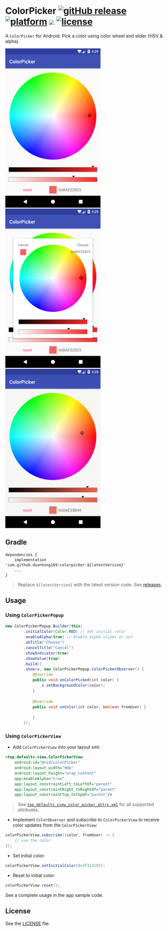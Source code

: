 # ColorPicker [![gitHub release](https://img.shields.io/github/release/duanhong169/ColorPicker.svg?style=social)](https://github.com/duanhong169/ColorPicker/releases) [![platform](https://img.shields.io/badge/platform-android-brightgreen.svg)](https://developer.android.com/index.html) <a target="_blank" href="https://android-arsenal.com/api?level=14"><img src="https://img.shields.io/badge/API-14%2B-brightgreen.svg?style=flat"></a> [![license](https://img.shields.io/badge/license-Apache%202-green.svg)](https://github.com/duanhong169/Camera/blob/master/LICENSE)

A `ColorPicker` for Android. Pick a color using color wheel and slider (HSV & alpha).

<img src='art/screen-shot-1.png' height='500px'/> <img src='art/screen-shot-2.png' height='500px'/> <img src='art/screen-record.gif' height='500px'/>

## Gradle

```
dependencies {
    implementation 'com.github.duanhong169:colorpicker:${latestVersion}'
    ...
}
```

> Replace `${latestVersion}` with the latest version code. See [releases](https://github.com/duanhong169/ColorPicker/releases).

## Usage

### Using `ColorPickerPopup`

```java
new ColorPickerPopup.Builder(this)
        .initialColor(Color.RED) // Set initial color
        .enableAlpha(true) // Enable alpha slider or not
        .okTitle("Choose")
        .cancelTitle("Cancel")
        .showIndicator(true)
        .showValue(true)
        .build()
        .show(v, new ColorPickerPopup.ColorPickerObserver() {
            @Override
            public void onColorPicked(int color) {
                v.setBackgroundColor(color);
            }

            @Override
            public void onColor(int color, boolean fromUser) {

            }
        });
```

### Using `ColorPickerView`

* Add `ColorPickerView` into your layout xml:

```xml
<top.defaults.view.ColorPickerView
    android:id="@+id/colorPicker"
    android:layout_width="0dp"
    android:layout_height="wrap_content"
    app:enableAlpha="true"
    app:layout_constraintLeft_toLeftOf="parent"
    app:layout_constraintRight_toRightOf="parent"
    app:layout_constraintTop_toTopOf="parent"/>
```

> See [`top_defaults_view_color_picker_attrs.xml`](./colorpicker/src/main/res/values/top_defaults_view_color_picker_attrs.xml) for all supported attributes.

* Implement `ColorObserver` and subscribe to `ColorPickerView` to receive color updates from the `ColorPickerView`:

```java
colorPickerView.subscribe((color, fromUser) -> {
    // use the color
});
```

* Set initial color:

```java
colorPickerView.setInitialColor(0x7F313C93);
```

* Reset to initial color:

```java
colorPickerView.reset();
```

See a complete usage in the app sample code.

## License

See the [LICENSE](./LICENSE) file.